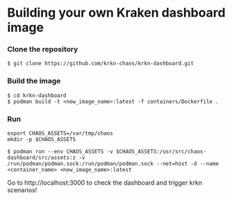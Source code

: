 # Building your own Kraken dashboard image

### Clone the repository 
```
$ git clone https://github.com/krkn-chaos/krkn-dashboard.git
```

### Build the image
```
$ cd krkn-dashboard
$ podman build -t <new_image_name>:latest -f containers/Dockerfile .
``` 

### Run

```
export CHAOS_ASSETS=/var/tmp/chaos
mkdir -p $CHAOS_ASSETS
```

```
$ podman run --env CHAOS_ASSETS -v $CHAOS_ASSETS:/usr/src/chaos-dashboard/src/assets:z -v /run/podman/podman.sock:/run/podman/podman.sock --net=host -d --name <container_name> <new_image_name>:latest
```

Go to http://localhost:3000 to check the dashboard and trigger krkn scenarios!
